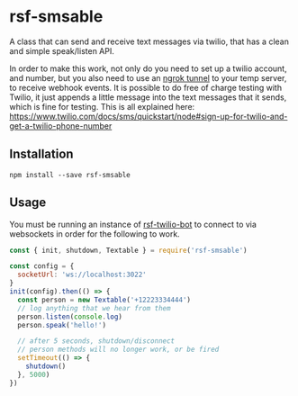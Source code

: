 # rsf-smsable

A class that can send and receive text messages via twilio,
that has a clean and simple speak/listen API.

In order to make this work, not only do you need to set up a twilio account, and number,
but you also need to use an [ngrok tunnel](https://ngrok.com/) to your temp server, to receive webhook events.
It is possible to do free of charge testing with Twilio, it just appends a little message into the text messages that it sends, which is fine for testing.
This is all explained here: https://www.twilio.com/docs/sms/quickstart/node#sign-up-for-twilio-and-get-a-twilio-phone-number

## Installation
`npm install --save rsf-smsable`

## Usage

You must be running an instance of [rsf-twilio-bot](https://github.com/rapid-sensemaking-framework/rsf-twilio-bot) to connect to via websockets in order for the following to work.

```javascript
const { init, shutdown, Textable } = require('rsf-smsable')

const config = {
  socketUrl: 'ws://localhost:3022'
}
init(config).then(() => {
  const person = new Textable('+12223334444')
  // log anything that we hear from them
  person.listen(console.log)
  person.speak('hello!')

  // after 5 seconds, shutdown/disconnect
  // person methods will no longer work, or be fired
  setTimeout(() => {
    shutdown()
  }, 5000)
})

```